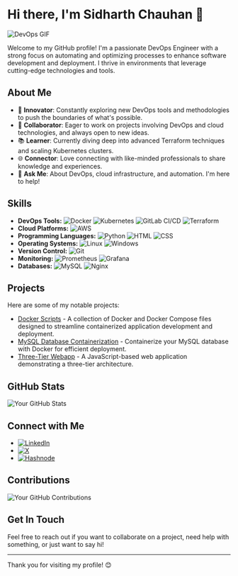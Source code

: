 # Hi there, I'm Sidharth Chauhan 👋

![DevOps GIF](https://media.giphy.com/media/26tn33aiTi1jkl6H6/giphy.gif)

Welcome to my GitHub profile! I'm a passionate DevOps Engineer with a strong focus on automating and optimizing processes to enhance software development and deployment. I thrive in environments that leverage cutting-edge technologies and tools.

## About Me

- 🚀 **Innovator**: Constantly exploring new DevOps tools and methodologies to push the boundaries of what's possible.
- 🤝 **Collaborator**: Eager to work on projects involving DevOps and cloud technologies, and always open to new ideas.
- 📚 **Learner**: Currently diving deep into advanced Terraform techniques and scaling Kubernetes clusters.
- 🌐 **Connector**: Love connecting with like-minded professionals to share knowledge and experiences.
- 💬 **Ask Me**: About DevOps, cloud infrastructure, and automation. I'm here to help!

## Skills

- **DevOps Tools:** ![Docker](https://img.shields.io/badge/-Docker-2496ED?style=for-the-badge&logo=docker&logoColor=white) ![Kubernetes](https://img.shields.io/badge/-Kubernetes-326CE5?style=for-the-badge&logo=kubernetes&logoColor=white) ![GitLab CI/CD](https://img.shields.io/badge/-GitLab-FC6D26?style=for-the-badge&logo=gitlab&logoColor=white) ![Terraform](https://img.shields.io/badge/-Terraform-7B42BC?style=for-the-badge&logo=terraform&logoColor=white)
- **Cloud Platforms:** ![AWS](https://img.shields.io/badge/-AWS-FF9900?style=for-the-badge&logo=amazon-aws&logoColor=white)
- **Programming Languages:** ![Python](https://img.shields.io/badge/-Python-3776AB?style=for-the-badge&logo=python&logoColor=white) ![HTML](https://img.shields.io/badge/-HTML-E34F26?style=for-the-badge&logo=html5&logoColor=white) ![CSS](https://img.shields.io/badge/-CSS-1572B6?style=for-the-badge&logo=css3&logoColor=white)
- **Operating Systems:** ![Linux](https://img.shields.io/badge/-Linux-FCC624?style=for-the-badge&logo=linux&logoColor=black) ![Windows](https://img.shields.io/badge/-Windows-0078D6?style=for-the-badge&logo=windows&logoColor=white)
- **Version Control:** ![Git](https://img.shields.io/badge/-Git-F05032?style=for-the-badge&logo=git&logoColor=white)
- **Monitoring:** ![Prometheus](https://img.shields.io/badge/-Prometheus-E6522C?style=for-the-badge&logo=prometheus&logoColor=white) ![Grafana](https://img.shields.io/badge/-Grafana-F46800?style=for-the-badge&logo=grafana&logoColor=white)
- **Databases:** ![MySQL](https://img.shields.io/badge/-MySQL-4479A1?style=for-the-badge&logo=mysql&logoColor=white) ![Nginx](https://img.shields.io/badge/-Nginx-009639?style=for-the-badge&logo=nginx&logoColor=white)

## Projects

Here are some of my notable projects:

- [Docker Scripts](https://github.com/sidharth-chauhan/docker-scripts) - A collection of Docker and Docker Compose files designed to streamline containerized application development and deployment.
- [MySQL Database Containerization](https://github.com/sidharth-chauhan/MySQL-Database-Containerization) - Containerize your MySQL database with Docker for efficient deployment.
- [Three-Tier Webapp](https://github.com/sidharth-chauhan/three-tier-webapp) - A JavaScript-based web application demonstrating a three-tier architecture.

## GitHub Stats

![Your GitHub Stats](https://github-readme-stats.vercel.app/api?username=sidharth-chauhan&show_icons=true&theme=radical)

## Connect with Me

- [![LinkedIn](https://img.shields.io/badge/LinkedIn-blue?style=flat&logo=linkedin)](https://linkedin.com/in/sidharth-chauhan)
- [![X](https://img.shields.io/badge/X-blue?style=flat&logo=x)](https://x.com/Sidharthshalini)
- [![Hashnode](https://img.shields.io/badge/Hashnode-blue?style=flat&logo=hashnode)](https://hashnode.com/@sidharth01)

## Contributions

![Your GitHub Contributions](https://github-readme-streak-stats.herokuapp.com/?user=sidharth-chauhan&theme=radical)

## Get In Touch

Feel free to reach out if you want to collaborate on a project, need help with something, or just want to say hi!

---

Thank you for visiting my profile! 😊

